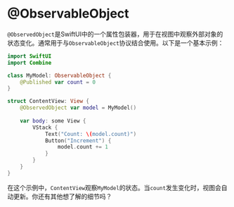 # @ObservableObject

`@ObservedObject`是SwiftUI中的一个属性包装器，用于在视图中观察外部对象的状态变化。通常用于与`ObservableObject`协议结合使用。以下是一个基本示例：

```swift
import SwiftUI
import Combine

class MyModel: ObservableObject {
    @Published var count = 0
}

struct ContentView: View {
    @ObservedObject var model = MyModel()
    
    var body: some View {
        VStack {
            Text("Count: \(model.count)")
            Button("Increment") {
                model.count += 1
            }
        }
    }
}
```

在这个示例中，`ContentView`观察`MyModel`的状态。当`count`发生变化时，视图会自动更新。你还有其他想了解的细节吗？
